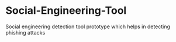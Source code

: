 # Social-Engineering-Tool
Social engineering detection tool prototype which helps in detecting phishing attacks
